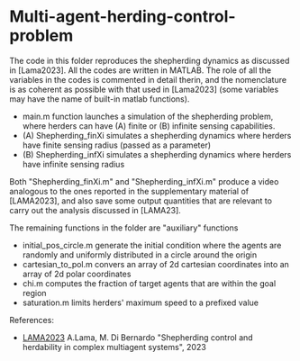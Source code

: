 # Multi-agent-herding-control-problem

The code in this folder reproduces the shepherding dynamics as discussed in [Lama2023]. All the codes are written in MATLAB.
The role of all the variables in the codes is commented in detail therin, and the nomenclature is as coherent as possible with that used in [Lama2023] (some variables may have the name of built-in matlab functions).

- main.m function launches a simulation of the shepherding problem, where herders can have (A) finite or (B) infinite sensing capabilities. 
- (A) Shepherding_finXi simulates a shepherding dynamics where herders have finite sensing radius (passed as a parameter)
- (B) Shepherding_infXi simulates a shepherding dynamics where herders have infinite sensing radius 

Both "Shepherding_finXi.m" and "Shepherding_infXi.m" produce a video analogous to the ones reported in the supplementary material of [LAMA2023], and also save some output quantities that are relevant to carry out the analysis discussed in [LAMA23].

The remaining functions in the folder are "auxiliary" functions
  - initial_pos_circle.m generate the initial condition where the agents are randomly and uniformly distributed in a circle around the origin
  - cartesian_to_pol.m convers an array of 2d cartesian coordinates into an array of 2d polar coordinates
  - chi.m computes the fraction of target agents that are within the goal region
  - saturation.m limits herders' maximum speed to a prefixed value

References:
- [LAMA2023](https://arxiv-org.translate.goog/abs/2307.16797?_x_tr_sl=en&_x_tr_tl=it&_x_tr_hl=it&_x_tr_pto=sc) A.Lama, M. Di Bernardo "Shepherding control and herdability in complex multiagent systems", 2023
    
    
    
